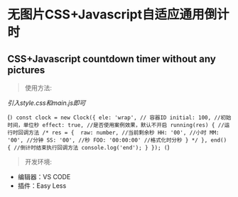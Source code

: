 # 无图片CSS+Javascript自适应通用倒计时
## CSS+Javascript countdown timer without any pictures

>使用方法: 

*引入style.css和main.js即可*

(```)
const clock = new Clock({
    ele: 'wrap', // 容器ID
    initial: 100, //初始时间，单位秒
    effect: true, //是否使用案例效果，默认不开启
    running(res) { //运行时回调方法
        /*
        res = { 
            raw: number, //当前剩余秒
            HH: '00', //小时
            MM: '00', //分钟
            SS: '00', //秒
            FOO: '00:00:00' //格式化时分秒
        }
        */
    },
    end() { //倒计时结束执行回调方法
        console.log('end');
    }
});
(```)


>开发环境: 
* 编辑器：VS CODE
* 插件：Easy Less